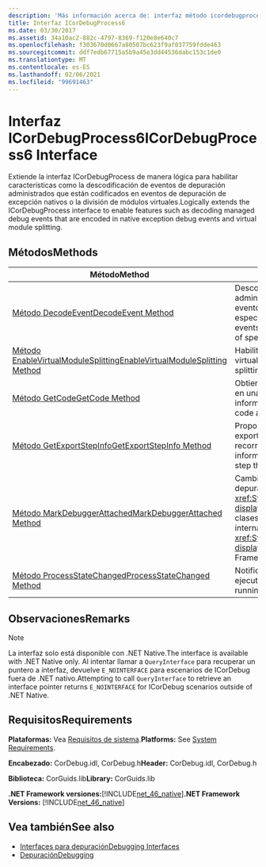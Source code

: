```yaml
---
description: 'Más información acerca de: interfaz método icordebugprocess6'
title: Interfaz ICorDebugProcess6
ms.date: 03/30/2017
ms.assetid: 34a10ac2-882c-4797-8369-f120e8e640c7
ms.openlocfilehash: f303670d0667a80507bc623f9af037759fdde463
ms.sourcegitcommit: ddf7edb67715a5b9a45e3dd44536dabc153c1de0
ms.translationtype: MT
ms.contentlocale: es-ES
ms.lasthandoff: 02/06/2021
ms.locfileid: "99691463"
---
```

# <a name="icordebugprocess6-interface"></a><span data-ttu-id="359fc-103">Interfaz ICorDebugProcess6</span><span class="sxs-lookup"><span data-stu-id="359fc-103">ICorDebugProcess6 Interface</span></span>

<span data-ttu-id="359fc-104">Extiende la interfaz ICorDebugProcess de manera lógica para habilitar características como la descodificación de eventos de depuración administrados que están codificados en eventos de depuración de excepción nativos o la división de módulos virtuales.</span><span class="sxs-lookup"><span data-stu-id="359fc-104">Logically extends the ICorDebugProcess interface to enable features such as decoding managed debug events that are encoded in native exception debug events and virtual module splitting.</span></span>  
  
## <a name="methods"></a><span data-ttu-id="359fc-105">Métodos</span><span class="sxs-lookup"><span data-stu-id="359fc-105">Methods</span></span>  
  
|<span data-ttu-id="359fc-106">Método</span><span class="sxs-lookup"><span data-stu-id="359fc-106">Method</span></span>|<span data-ttu-id="359fc-107">Descripción</span><span class="sxs-lookup"><span data-stu-id="359fc-107">Description</span></span>|  
|------------|-----------------|  
|[<span data-ttu-id="359fc-108">Método DecodeEvent</span><span class="sxs-lookup"><span data-stu-id="359fc-108">DecodeEvent Method</span></span>](icordebugprocess6-decodeevent-method.md)|<span data-ttu-id="359fc-109">Descodifica los eventos de depuración administrados encapsulados en la carga de los eventos de depuración de excepción nativos especialmente diseñados.</span><span class="sxs-lookup"><span data-stu-id="359fc-109">Decodes managed debug events that have been encapsulated in the payload of specially crafted native exception debug events.</span></span>|  
|[<span data-ttu-id="359fc-110">Método EnableVirtualModuleSplitting</span><span class="sxs-lookup"><span data-stu-id="359fc-110">EnableVirtualModuleSplitting Method</span></span>](icordebugprocess6-enablevirtualmodulesplitting-method.md)|<span data-ttu-id="359fc-111">Habilita o deshabilita la división de módulos virtuales.</span><span class="sxs-lookup"><span data-stu-id="359fc-111">Enables or disables virtual module splitting.</span></span>|  
|[<span data-ttu-id="359fc-112">Método GetCode</span><span class="sxs-lookup"><span data-stu-id="359fc-112">GetCode Method</span></span>](icordebugprocess6-getcode-method.md)|<span data-ttu-id="359fc-113">Obtiene información sobre el código administrado en una dirección de código determinado.</span><span class="sxs-lookup"><span data-stu-id="359fc-113">Gets information about the managed code at a particular code address.</span></span>|  
|[<span data-ttu-id="359fc-114">Método GetExportStepInfo</span><span class="sxs-lookup"><span data-stu-id="359fc-114">GetExportStepInfo Method</span></span>](icordebugprocess6-getexportstepinfo-method.md)|<span data-ttu-id="359fc-115">Proporciona información sobre las funciones exportadas en tiempo de ejecución para ayudar a recorrer el código administrado.</span><span class="sxs-lookup"><span data-stu-id="359fc-115">Provides information on runtime exported functions to help step through managed code.</span></span>|  
|[<span data-ttu-id="359fc-116">Método MarkDebuggerAttached</span><span class="sxs-lookup"><span data-stu-id="359fc-116">MarkDebuggerAttached Method</span></span>](icordebugprocess6-markdebuggerattached-method.md)|<span data-ttu-id="359fc-117">Cambia el estado interno del código que se está depurando para que el método <xref:System.Diagnostics.Debugger.IsAttached%2A?displayProperty=nameWithType> de la biblioteca de clases .NET Framework devuelva `true`.</span><span class="sxs-lookup"><span data-stu-id="359fc-117">Changes the internal state of the debugee so that the <xref:System.Diagnostics.Debugger.IsAttached%2A?displayProperty=nameWithType> method in the .NET Framework Class Library returns `true`.</span></span>|  
|[<span data-ttu-id="359fc-118">Método ProcessStateChanged</span><span class="sxs-lookup"><span data-stu-id="359fc-118">ProcessStateChanged Method</span></span>](icordebugprocess6-processstatechanged-method.md)|<span data-ttu-id="359fc-119">Notifica a [ICorDebug](icordebug-interface.md) que el proceso se está ejecutando.</span><span class="sxs-lookup"><span data-stu-id="359fc-119">Notifies [ICorDebug](icordebug-interface.md) that the process is running.</span></span>|  
  
## <a name="remarks"></a><span data-ttu-id="359fc-120">Observaciones</span><span class="sxs-lookup"><span data-stu-id="359fc-120">Remarks</span></span>  
  
> [!NOTE]
> <span data-ttu-id="359fc-121">La interfaz solo está disponible con .NET Native.</span><span class="sxs-lookup"><span data-stu-id="359fc-121">The interface is available with .NET Native only.</span></span> <span data-ttu-id="359fc-122">Al intentar llamar a `QueryInterface` para recuperar un puntero a interfaz, devuelve `E_NOINTERFACE` para escenarios de ICorDebug fuera de .NET nativo.</span><span class="sxs-lookup"><span data-stu-id="359fc-122">Attempting to call `QueryInterface` to retrieve an interface pointer returns `E_NOINTERFACE` for ICorDebug scenarios outside of .NET Native.</span></span>  
  
## <a name="requirements"></a><span data-ttu-id="359fc-123">Requisitos</span><span class="sxs-lookup"><span data-stu-id="359fc-123">Requirements</span></span>  

 <span data-ttu-id="359fc-124">**Plataformas:** Vea [Requisitos de sistema](../../get-started/system-requirements.md).</span><span class="sxs-lookup"><span data-stu-id="359fc-124">**Platforms:** See [System Requirements](../../get-started/system-requirements.md).</span></span>  
  
 <span data-ttu-id="359fc-125">**Encabezado:** CorDebug.idl, CorDebug.h</span><span class="sxs-lookup"><span data-stu-id="359fc-125">**Header:** CorDebug.idl, CorDebug.h</span></span>  
  
 <span data-ttu-id="359fc-126">**Biblioteca:** CorGuids.lib</span><span class="sxs-lookup"><span data-stu-id="359fc-126">**Library:** CorGuids.lib</span></span>  
  
 <span data-ttu-id="359fc-127">**.NET Framework versiones:**[!INCLUDE[net_46_native](../../../../includes/net-46-native-md.md)]</span><span class="sxs-lookup"><span data-stu-id="359fc-127">**.NET Framework Versions:** [!INCLUDE[net_46_native](../../../../includes/net-46-native-md.md)]</span></span>  
  
## <a name="see-also"></a><span data-ttu-id="359fc-128">Vea también</span><span class="sxs-lookup"><span data-stu-id="359fc-128">See also</span></span>

- [<span data-ttu-id="359fc-129">Interfaces para depuración</span><span class="sxs-lookup"><span data-stu-id="359fc-129">Debugging Interfaces</span></span>](debugging-interfaces.md)
- [<span data-ttu-id="359fc-130">Depuración</span><span class="sxs-lookup"><span data-stu-id="359fc-130">Debugging</span></span>](index.md)
